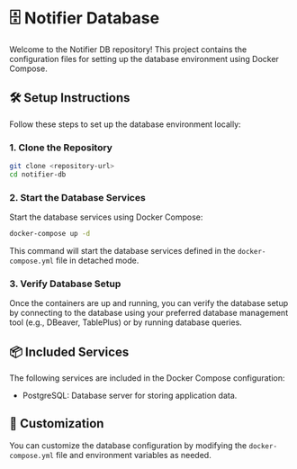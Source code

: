 # 🗄️ Notifier Database

Welcome to the Notifier DB repository! This project contains the configuration files for setting up the database environment using Docker Compose.

## 🛠️ Setup Instructions

Follow these steps to set up the database environment locally:

### 1. Clone the Repository

```bash
git clone <repository-url>
cd notifier-db
```

### 2. Start the Database Services

Start the database services using Docker Compose:

```bash
docker-compose up -d
```

This command will start the database services defined in the `docker-compose.yml` file in detached mode.

### 3. Verify Database Setup

Once the containers are up and running, you can verify the database setup by connecting to the database using your preferred database management tool (e.g., DBeaver, TablePlus) or by running database queries.

## 📦 Included Services

The following services are included in the Docker Compose configuration:

- PostgreSQL: Database server for storing application data.

## 🧰 Customization

You can customize the database configuration by modifying the `docker-compose.yml` file and environment variables as needed.
